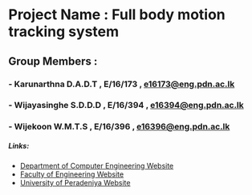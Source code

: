  # Project Name : Full body motion tracking system
 
 ## Group Members :
 ### - Karunarthna D.A.D.T , E/16/173 , e16173@eng.pdn.ac.lk
 ### - Wijayasinghe S.D.D.D , E/16/394 , e16394@eng.pdn.ac.lk
 ### - Wijekoon W.M.T.S , E/16/396 , e16396@eng.pdn.ac.lk
 

##### Links:
- [Department of Computer Engineering Website](http://www.ce.pdn.ac.lk/) 
- [Faculty of Engineering Website](https://eng.pdn.ac.lk/) 
- [University of Peradeniya Website](https://www.pdn.ac.lk/)

